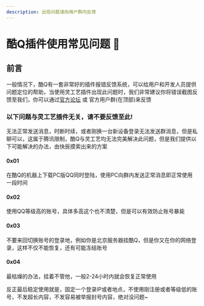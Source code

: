 ```yaml
---
description: 出现问题请向用户群内反馈
---
```

# 酷Q插件使用常见问题 🎉

## 前言

一般情况下，酷Q有一套非常好的插件报错反馈系统，可以给用户和开发人员提供问题定位的帮助，当使用灵工艺插件出现此问题时，我们非常建议你将错误截图反馈至我们，你可以通过[官方论坛](https://nullcraft.org/forums/issue/) 或 官方用户群(在顶部)来反馈

### 以下问题与灵工艺插件无关，请不要反馈至此!

无法正常发送消息，时断时续，或者刚换一台新设备登录无法发送群消息，但是私聊可以，这属于腾讯限制，酷Q与灵工艺均无法完美解决此问题，但是我们提供以下可能解决的办法，由快辰摸索出来的方案

#### 0x01

在酷Q的机器上下载PC版QQ同时登陆，使用PC向群内发送正常消息即正常使用一段时间

#### 0x02

使用QQ等级高的账号，具体多高这个也不清楚，但是可以有效防止账号暴毙

#### 0x03

不要来回切换账号的登录地，例如你是北京服务器挂酷Q，但是你又在你的网络登录，这样不仅不能恢复，还有可能冻结账号

#### 0x04

最枯燥的办法，挂着不管他，一般2-24小时内就会恢复正常使用

反正最后稳定使用就是，固定一个登录IP或者地点，不使用刚注册或者等级低的账号，不发超长内容，不发容易被举报封号内容，绝对没问题\~
